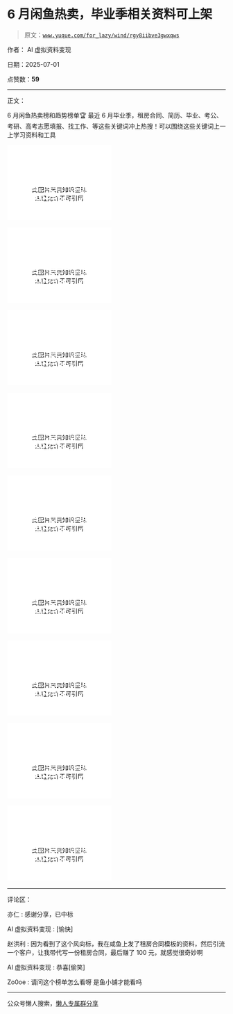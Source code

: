 # 6 月闲鱼热卖，毕业季相关资料可上架

> 原文：[`www.yuque.com/for_lazy/wind/rgy8iibve3gwxqws`](https://www.yuque.com/for_lazy/wind/rgy8iibve3gwxqws)

作者： AI 虚拟资料变现

日期：2025-07-01

点赞数：**59**

* * *

正文：

6 月闲鱼热卖榜和趋势榜单🏆 最近 6 月毕业季，租房合同、简历、毕业、考公、考研、高考志愿填报、找工作、等这些关键词冲上热搜！可以围绕这些关键词上一上学习资料和工具

![](img/6878159e9b0c2911e441e1116fb48afb.png "None")

![](img/fb29b23a739171cca60539354881b1b4.png "None")

![](img/ffdd0a2924f0c42dd806e345dc0274e1.png "None")

![](img/2f0fdf70a628b1e1713a0b53a321a9fa.png "None")

![](img/1c76f774a5bcb6869c01c41dc2f94378.png "None")

![](img/32fa07511ba863841f506f9955a8deda.png "None")

![](img/9f76e18431101dfd1bc475e89bcec775.png "None")

![](img/8ed6e96a2f40f44a51cff07938b3db24.png "None")

![](img/bb3c783bf22a048709d523df4fc9dfea.png "None")

* * *

评论区：

亦仁 : 感谢分享，已中标

AI 虚拟资料变现 : [愉快]

赵洪利 : 因为看到了这个风向标，我在咸鱼上发了租房合同模板的资料，然后引流一个客户，让我带代写一份租房合同，最后赚了 100 元，就感觉很奇妙啊

AI 虚拟资料变现 : 恭喜[偷笑]

Zo0oe : 请问这个榜单怎么看呀 是鱼小铺才能看吗

* * *

公众号懒人搜索，[懒人专属群分享](https://lazybook.fun/#/blog/group)